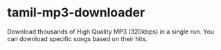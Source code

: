 # tamil-mp3-downloader
Download thousands of High Quality MP3 (320kbps) in a single run. You can download specific songs based on their hits. 

